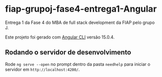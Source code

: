 # fiap-grupoj-fase4-entrega1-Angular
Entrega 1 da Fase 4 do MBA de full stack development da FIAP pelo grupo J.

Este projeto foi gerado com [Angular CLI](https://github.com/angular/angular-cli) versão 15.0.4.

##

## Rodando o servidor de desenvolvimento

Rode `ng serve --open` no prompt dentro da pasta `needhelp` para iniciar o servidor em `http://localhost:4200/`.
